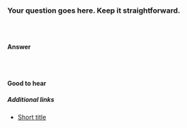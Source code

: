 ### Your question goes here. Keep it straightforward.

<!-- If you need to display some code, keep it short. It goes here: -->

```html

```

```css
```

```js
```

#### Answer

<!-- Your answer goes here. -->

<!-- If you need to display some code, keep it short. It goes here: -->

```html

```

```css
```

```js
```

#### Good to hear

<!-- Whenever possible, include the short list of bullet points that sum up the answer. -->

##### Additional links

<!-- Whenever possible, link a more detailed explanation. -->

- [Short title](https://yourLinkGoes.here/)

<!-- tags: (separate each by a comma) -->

<!-- length: (0,1,2) -->
<!-- Length levels:
	0: short
	1: medium
	2: long
-->
